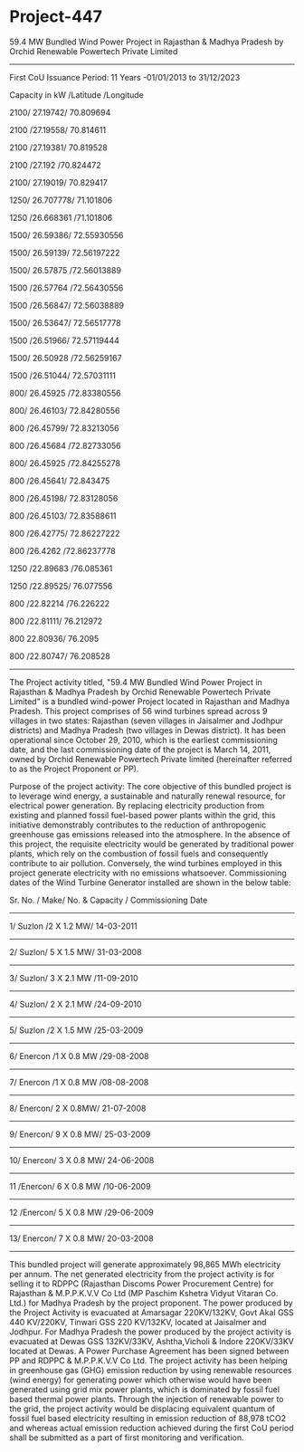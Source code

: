 # Project-447
 59.4 MW Bundled Wind Power Project in Rajasthan &amp; Madhya Pradesh by Orchid Renewable Powertech Private Limited 
 _____________
First CoU Issuance Period: 11 Years -01/01/2013 to 31/12/2023

Capacity in kW /Latitude /Longitude

2100/ 27.19742/ 70.809694

2100 /27.19558/ 70.814611

2100 /27.19381/ 70.819528

2100 /27.192 /70.824472

2100/ 27.19019/ 70.829417

1250/ 26.707778/ 71.101806

1250 /26.668361 /71.101806

1500/ 26.59386/ 72.55930556

1500/ 26.59139/ 72.56197222

1500/ 26.57875 /72.56013889

1500 /26.57764 /72.56430556

1500 /26.56847/ 72.56038889

1500/ 26.53647/ 72.56517778

1500 /26.51966/ 72.57119444

1500/ 26.50928 /72.56259167

1500 /26.51044/ 72.57031111

800/ 26.45925 /72.83380556

800/ 26.46103/ 72.84280556

800 /26.45799/ 72.83213056

800 /26.45684 /72.82733056

800/ 26.45925 /72.84255278

800 /26.45641/ 72.843475

800 /26.45198/ 72.83128056

800 /26.45103/ 72.83588611

800 /26.42775/ 72.86227222

800 /26.4262 /72.86237778

1250 /22.89683 /76.085361

1250 /22.89525/ 76.077556

800 /22.82214 /76.226222

800 /22.81111/ 76.212972

800 22.80936/ 76.2095

800 /22.80747/ 76.208528
_________________

The Project activity titled, "59.4 MW Bundled Wind Power Project in Rajasthan & Madhya Pradesh by Orchid
Renewable Powertech Private Limited" is a bundled wind-power Project located in Rajasthan and Madhya
Pradesh. This project comprises of 56 wind turbines spread across 9 villages in two states: Rajasthan (seven
villages in Jaisalmer and Jodhpur districts) and Madhya Pradesh (two villages in Dewas district).
It has been operational since October 29, 2010, which is the earliest commissioning date, and the last
commissioning date of the project is March 14, 2011, owned by Orchid Renewable Powertech Private limited
(hereinafter referred to as the Project Proponent or PP).

Purpose of the project activity:
The core objective of this bundled project is to leverage wind energy, a sustainable and naturally renewal
resource, for electrical power generation. By replacing electricity production from existing and planned fossil
fuel-based power plants within the grid, this initiative demonstrably contributes to the reduction of
anthropogenic greenhouse gas emissions released into the atmosphere. In the absence of this project, the
requisite electricity would be generated by traditional power plants, which rely on the combustion of fossil
fuels and consequently contribute to air pollution. Conversely, the wind turbines employed in this project
generate electricity with no emissions whatsoever. Commissioning dates of the Wind Turbine Generator
installed are shown in the below table:

Sr. No. / Make/ No. & Capacity / Commissioning Date
________________
1/ Suzlon /2 X 1.2 MW/ 14-03-2011
_____________
2/ Suzlon/ 5 X 1.5 MW/ 31-03-2008
______________
3/ Suzlon/ 3 X 2.1 MW /11-09-2010
________________
4/ Suzlon/ 2 X 2.1 MW /24-09-2010
_______________
5/ Suzlon /2 X 1.5 MW /25-03-2009
___________
6/ Enercon /1 X 0.8 MW /29-08-2008
___________
7/ Enercon /1 X 0.8 MW /08-08-2008
______________
8/ Enercon/ 2 X 0.8MW/ 21-07-2008
____________
9/ Enercon/ 9 X 0.8 MW/ 25-03-2009
____________
10/ Enercon/ 3 X 0.8 MW/ 24-06-2008
____________
11 /Enercon/ 6 X 0.8 MW /10-06-2009
____________
12 /Enercon/ 5 X 0.8 MW /29-06-2009
_____________
13/ Enercon/ 7 X 0.8 MW/ 20-03-2008
_____________________

This bundled project will generate approximately 98,865 MWh electricity per annum. The net generated
electricity from the project activity is for selling it to RDPPC (Rajasthan Discoms Power Procurement Centre)
for Rajasthan & M.P.P.K.V.V Co Ltd (MP Paschim Kshetra Vidyut Vitaran Co. Ltd.) for Madhya Pradesh by
the project proponent. The power produced by the Project Activity is evacuated at Amarsagar 220KV/132KV,
Govt Akal GSS 440 KV/220KV, Tinwari GSS 220 KV/132KV, located at Jaisalmer and Jodhpur. For Madhya
Pradesh the power produced by the project activity is evacuated at Dewas GSS 132KV/33KV, Ashtha,Vicholi
& Indore 220KV/33KV located at Dewas. A Power Purchase Agreement has been signed between PP and
RDPPC & M.P.P.K.V.V Co Ltd. The project activity has been helping in greenhouse gas (GHG) emission
reduction by using renewable resources (wind energy) for generating power which otherwise would have been
generated using grid mix power plants, which is dominated by fossil fuel based thermal power plants. Through
the injection of renewable power to the grid, the project activity would be displacing equivalent quantum of
fossil fuel based electricity resulting in emission reduction of 88,978 tCO2 and whereas actual emission
reduction achieved during the first CoU period shall be submitted as a part of first monitoring and verification. 

